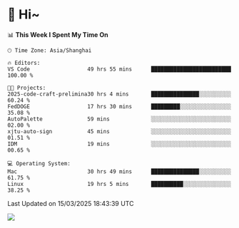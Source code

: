 # 👋 Hi~

<!--START_SECTION:waka-->
📊 **This Week I Spent My Time On** 

```text
🕑︎ Time Zone: Asia/Shanghai

🔥 Editors: 
VS Code                  49 hrs 55 mins      █████████████████████████   100.00 % 

🐱‍💻 Projects: 
2025-code-craft-prelimina30 hrs 4 mins       ███████████████░░░░░░░░░░   60.24 % 
FedDOGE                  17 hrs 30 mins      █████████░░░░░░░░░░░░░░░░   35.08 % 
AutoPalette              59 mins             ░░░░░░░░░░░░░░░░░░░░░░░░░   02.00 % 
xjtu-auto-sign           45 mins             ░░░░░░░░░░░░░░░░░░░░░░░░░   01.51 % 
IDM                      19 mins             ░░░░░░░░░░░░░░░░░░░░░░░░░   00.65 % 

💻 Operating System: 
Mac                      30 hrs 49 mins      ███████████████░░░░░░░░░░   61.75 % 
Linux                    19 hrs 5 mins       ██████████░░░░░░░░░░░░░░░   38.25 % 
```


 Last Updated on 15/03/2025 18:43:39 UTC
<!--END_SECTION:waka-->

![](https://komarev.com/ghpvc/?username=lvdongyi&label=Profile%20views&color=0e75b6&style=flat)
<!---
lvdongyi/lvdongyi is a ✨ special ✨ repository because its `README.md` (this file) appears on your GitHub profile.
You can click the Preview link to take a look at your changes.
--->
